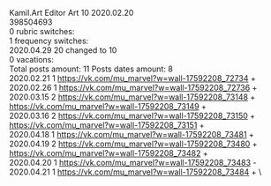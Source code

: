 Kamil.Art	Editor Art 10 2020.02.20\
398504693\
0 rubric switches:\
1 frequency switches:\
2020.04.29 20 changed to 10 \
0 vacations:\
Total posts amount: 11	Posts dates amount: 8\
2020.02.21 1 https://vk.com/mu_marvel?w=wall-17592208_72734 + \
2020.02.26 1 https://vk.com/mu_marvel?w=wall-17592208_72736 + \
2020.03.15 2 https://vk.com/mu_marvel?w=wall-17592208_73148 + https://vk.com/mu_marvel?w=wall-17592208_73149 + \
2020.03.16 2 https://vk.com/mu_marvel?w=wall-17592208_73150 + https://vk.com/mu_marvel?w=wall-17592208_73151 + \
2020.04.18 1 https://vk.com/mu_marvel?w=wall-17592208_73481 + \
2020.04.19 2 https://vk.com/mu_marvel?w=wall-17592208_73480 + https://vk.com/mu_marvel?w=wall-17592208_73482 + \
2020.04.20 1 https://vk.com/mu_marvel?w=wall-17592208_73483 - \
2020.04.21 1 https://vk.com/mu_marvel?w=wall-17592208_73484 + \
